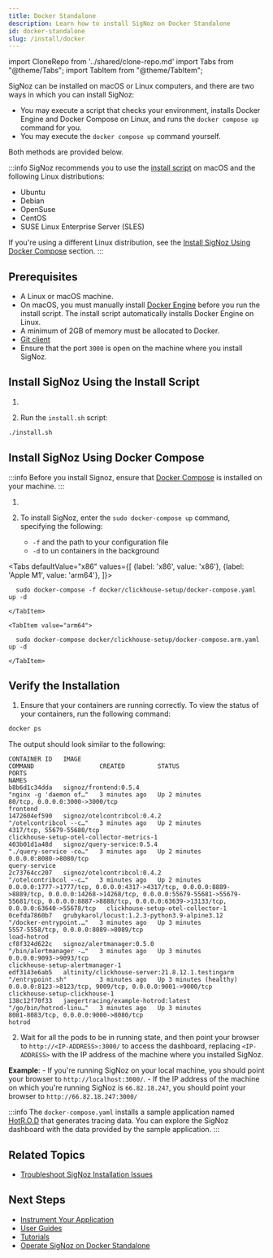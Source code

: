 ```yaml
---
title: Docker Standalone
description: Learn how to install SigNoz on Docker Standalone
id: docker-standalone
slug: /install/docker
---
```


import CloneRepo from '../shared/clone-repo.md'
import Tabs from "@theme/Tabs";
import TabItem from "@theme/TabItem";

SigNoz can be installed on macOS or Linux computers, and there are two ways in which you can install SigNoz:

 - You may execute a script that checks your environment, installs Docker Engine and Docker Compose on Linux, and runs the `docker compose up` command for you. 
 - You may execute the `docker compose up` command yourself.

Both methods are provided below.

:::info
SigNoz recommends you to use the [install script](#install-signoz-using-the-install-script) on macOS and the following Linux distributions:
  - Ubuntu
  - Debian
  - OpenSuse
  - CentOS
  - SUSE Linux Enterprise Server (SLES)

If you're using a different Linux distribution, see the [Install SigNoz Using Docker Compose](#install-signoz-using-docker-compose) section.
:::

## Prerequisites

- A Linux or macOS machine.
- On macOS, you must manually install [Docker Engine](https://docs.docker.com/engine/install/) before you run the install script. The install script automatically installs Docker Engine on Linux.
- A minimum of 2GB of memory must be allocated to Docker. <!-- Existing documentation is somehow unclear. Are there different memory requirements based on the operating system? -->
- [Git client](https://desktop.github.com/)
- Ensure that the port `3000` is open on the machine where you install SigNoz.


## Install SigNoz Using the Install Script

1. <CloneRepo />

2. Run the `install.sh` script:

  ```bash
./install.sh
  ```

## Install SigNoz Using Docker Compose

:::info
Before you install Signoz, ensure that [Docker Compose](https://docs.docker.com/compose/install/) is installed on your machine.
:::

1. <CloneRepo />

2. To install SigNoz, enter the `sudo docker-compose up` command, specifying the following:
    - `-f` and the path to your configuration file
    - `-d` to un containers in the background

  <Tabs
    defaultValue="x86"
    values={[
      {label: 'x86', value: 'x86'},
      {label: 'Apple M1', value: 'arm64'},
    ]}>
    <TabItem value="x86">

      sudo docker-compose -f docker/clickhouse-setup/docker-compose.yaml up -d
    
    </TabItem>

    <TabItem value="arm64">

      sudo docker-compose docker/clickhouse-setup/docker-compose.arm.yaml up -d

    </TabItem>
  </Tabs>

## Verify the Installation

1. Ensure that your containers are running correctly. To view the status of your containers, run the following command:

  ```bash
docker ps
  ```
  The output should look similar to the following:

  ```output
CONTAINER ID   IMAGE                                             COMMAND                  CREATED         STATUS                   PORTS                                                                                                                                                                                                                NAMES
b8b6d1c34dda   signoz/frontend:0.5.4                             "nginx -g 'daemon of…"   3 minutes ago   Up 2 minutes             80/tcp, 0.0.0.0:3000->3000/tcp                                                                                                                                                                                       frontend
1472604ef590   signoz/otelcontribcol:0.4.2                       "/otelcontribcol --c…"   3 minutes ago   Up 2 minutes             4317/tcp, 55679-55680/tcp                                                                                                                                                                                            clickhouse-setup-otel-collector-metrics-1
403b01d1a48d   signoz/query-service:0.5.4                        "./query-service -co…"   3 minutes ago   Up 2 minutes             0.0.0.0:8080->8080/tcp                                                                                                                                                                                               query-service
2c73764cc207   signoz/otelcontribcol:0.4.2                       "/otelcontribcol --c…"   3 minutes ago   Up 2 minutes             0.0.0.0:1777->1777/tcp, 0.0.0.0:4317->4317/tcp, 0.0.0.0:8889->8889/tcp, 0.0.0.0:14268->14268/tcp, 0.0.0.0:55679-55681->55679-55681/tcp, 0.0.0.0:8887->8888/tcp, 0.0.0.0:63639->13133/tcp, 0.0.0.0:63640->55678/tcp   clickhouse-setup-otel-collector-1
0cefda7860b7   grubykarol/locust:1.2.3-python3.9-alpine3.12      "/docker-entrypoint.…"   3 minutes ago   Up 3 minutes             5557-5558/tcp, 0.0.0.0:8089->8089/tcp                                                                                                                                                                                load-hotrod
cf8f324d622c   signoz/alertmanager:0.5.0                         "/bin/alertmanager -…"   3 minutes ago   Up 3 minutes             0.0.0.0:9093->9093/tcp                                                                                                                                                                                               clickhouse-setup-alertmanager-1
edf3143e6ab5   altinity/clickhouse-server:21.8.12.1.testingarm   "/entrypoint.sh"         3 minutes ago   Up 3 minutes (healthy)   0.0.0.0:8123->8123/tcp, 9009/tcp, 0.0.0.0:9001->9000/tcp                                                                                                                                                             clickhouse-setup-clickhouse-1
138c12f70f33   jaegertracing/example-hotrod:latest               "/go/bin/hotrod-linu…"   3 minutes ago   Up 3 minutes             8081-8083/tcp, 0.0.0.0:9000->8080/tcp                                                                                                                                                                                hotrod
  ```

2. Wait for all the pods to be in running state, and then point your browser to `http://<IP-ADDRESS>:3000/` to access the dashboard, replacing `<IP-ADDRESS>` with the IP address of the machine where you installed SigNoz.

  **Example**:
    - If you're running SigNoz on your local machine, you should point your browser to `http://localhost:3000/`.
    - If the IP address of the machine on which you're running SigNoz is `66.82.18.247`, you should point your browser to `http://66.82.18.247:3000/`

<!--

You should see a page similar to the one in the image below:

-->


<!--
How is this helpful? I suggest we create something similar to the Kubernetes section. Do we have a blog post to which I could link out?
-->
:::info
The `docker-compose.yaml` installs a sample application named [HotR.O.D](https://github.com/jaegertracing/jaeger/tree/master/examples/hotrod) that generates tracing data. You can explore the SigNoz dashboard with the data provided by the sample application.
:::


## Related Topics

- [Troubleshoot SigNoz Installation Issues](/docs/install/troubleshooting)

## Next Steps

- [Instrument Your Application](/docs/instrumentation/overview)
- [User Guides](/docs/userguide/overview/)
- [Tutorials](/docs/tutorials/)
- [Operate SigNoz on Docker Standalone](/docs/operate/docker-standalone)